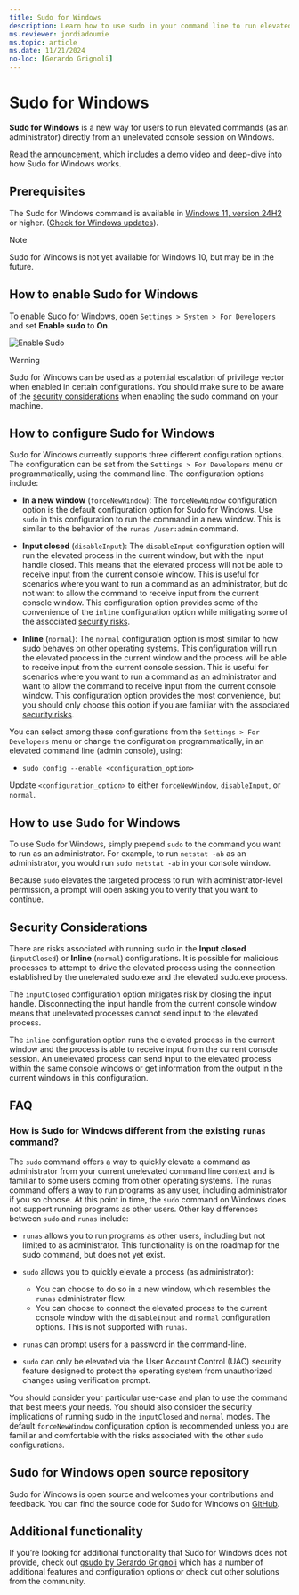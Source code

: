 ```yaml
---
title: Sudo for Windows
description: Learn how to use sudo in your command line to run elevated commands (as an administrator) directly from an unelevated console session on Windows.
ms.reviewer: jordiadoumie
ms.topic: article
ms.date: 11/21/2024
no-loc: [Gerardo Grignoli]
---
```


# Sudo for Windows

**Sudo for Windows** is a new way for users to run elevated commands (as an administrator) directly from an unelevated console session on Windows.

[Read the announcement](https://devblogs.microsoft.com/commandline/introducing-sudo-for-windows/), which includes a demo video and deep-dive into how Sudo for Windows works.

## Prerequisites

The Sudo for Windows command is available in [Windows 11, version 24H2](https://support.microsoft.com/topic/windows-11-version-24h2-update-history-0929c747-1815-4543-8461-0160d16f15e5) or higher. ([Check for Windows updates](ms-settings:windowsupdate)).

> [!NOTE]
> Sudo for Windows is not yet available for Windows 10, but may be in the future.

## How to enable Sudo for Windows

To enable Sudo for Windows, open `Settings > System > For Developers` and set **Enable sudo** to **On**.

![Enable Sudo](../images/sudo-enable.png)

>[!WARNING]
> Sudo for Windows can be used as a potential escalation of privilege vector when enabled in certain configurations. You should make sure to be aware of the [security considerations](#security-considerations) when enabling the sudo command on your machine.

## How to configure Sudo for Windows

Sudo for Windows currently supports three different configuration options. The configuration can be set from the `Settings > For Developers` menu or programmatically, using the command line. The configuration options include:

- **In a new window** (`forceNewWindow`): The `forceNewWindow` configuration option is the default configuration option for Sudo for Windows. Use `sudo` in this configuration to run the command in a new window. This is similar to the behavior of the `runas /user:admin` command.

- **Input closed** (`disableInput`): The `disableInput` configuration option will run the elevated process in the current window, but with the input handle closed. This means that the elevated process will not be able to receive input from the current console window. This is useful for scenarios where you want to run a command as an administrator, but do not want to allow the command to receive input from the current console window. This configuration option provides some of the convenience of the `inline` configuration option while mitigating some of the associated [security risks](#security-considerations).

- **Inline** (`normal`): The `normal` configuration option is most similar to how sudo behaves on other operating systems. This configuration will run the elevated process in the current window and the process will be able to receive input from the current console session. This is useful for scenarios where you want to run a command as an administrator and want to allow the command to receive input from the current console window. This configuration option provides the most convenience, but you should only choose this option if you are familiar with the associated [security risks](#security-considerations).

You can select among these configurations from the `Settings > For Developers` menu or change the configuration programmatically, in an elevated command line (admin console), using:

- `sudo config --enable <configuration_option>`

Update `<configuration_option>` to either `forceNewWindow`, `disableInput`, or `normal`.

## How to use Sudo for Windows

To use Sudo for Windows, simply prepend `sudo` to the command you want to run as an administrator. For example, to run `netstat -ab` as an administrator, you would run `sudo netstat -ab` in your console window.

Because `sudo` elevates the targeted process to run with administrator-level permission, a prompt will open asking you to verify that you want to continue.

## Security Considerations

There are risks associated with running sudo in the **Input closed** (`inputClosed`) or **Inline** (`normal`) configurations. It is possible for malicious processes to attempt to drive the elevated process using the connection established by the unelevated sudo.exe and the elevated sudo.exe process.

The `inputClosed` configuration option mitigates risk by closing the input handle. Disconnecting the input handle from the current console window means that unelevated processes cannot send input to the elevated process.

The `inline` configuration option runs the elevated process in the current window and the process is able to receive input from the current console session. An unelevated process can send input to the elevated process within the same console windows or get information from the output in the current windows in this configuration.

## FAQ

### How is Sudo for Windows different from the existing `runas` command?

 The `sudo` command offers a way to quickly elevate a command as administrator from your current unelevated command line context and is familiar to some users coming from other operating systems. The `runas` command offers a way to run programs as any user, including administrator if you so choose. At this point in time, the `sudo` command on Windows does not support running programs as other users. Other key differences between `sudo` and `runas` include:

- `runas` allows you to run programs as other users, including but not limited to as administrator. This functionality is on the roadmap for the sudo command, but does not yet exist.

- `sudo` allows you to quickly elevate a process (as administrator):
  - You can choose to do so in a new window, which resembles the `runas` administrator flow.
  - You can choose to connect the elevated process to the current console window with the `disableInput` and `normal` configuration options. This is not supported with `runas`.

- `runas` can prompt users for a password in the command-line.
  
- `sudo` can only be elevated via the User Account Control (UAC) security feature designed to protect the operating system from unauthorized changes using verification prompt.
  
You should consider your particular use-case and plan to use the command that best meets your needs. You should also consider the security implications of running sudo in the `inputClosed` and `normal` modes. The default `forceNewWindow` configuration option is recommended unless you are familiar and comfortable with the risks associated with the other `sudo` configurations.

## Sudo for Windows open source repository

Sudo for Windows is open source and welcomes your contributions and feedback. You can find the source code for Sudo for Windows on [GitHub](https://github.com/microsoft/sudo).

## Additional functionality

If you’re looking for additional functionality that Sudo for Windows does not provide, check out [gsudo by Gerardo Grignoli](https://github.com/gerardog/gsudo) which has a number of additional features and configuration options or check out other solutions from the community.
